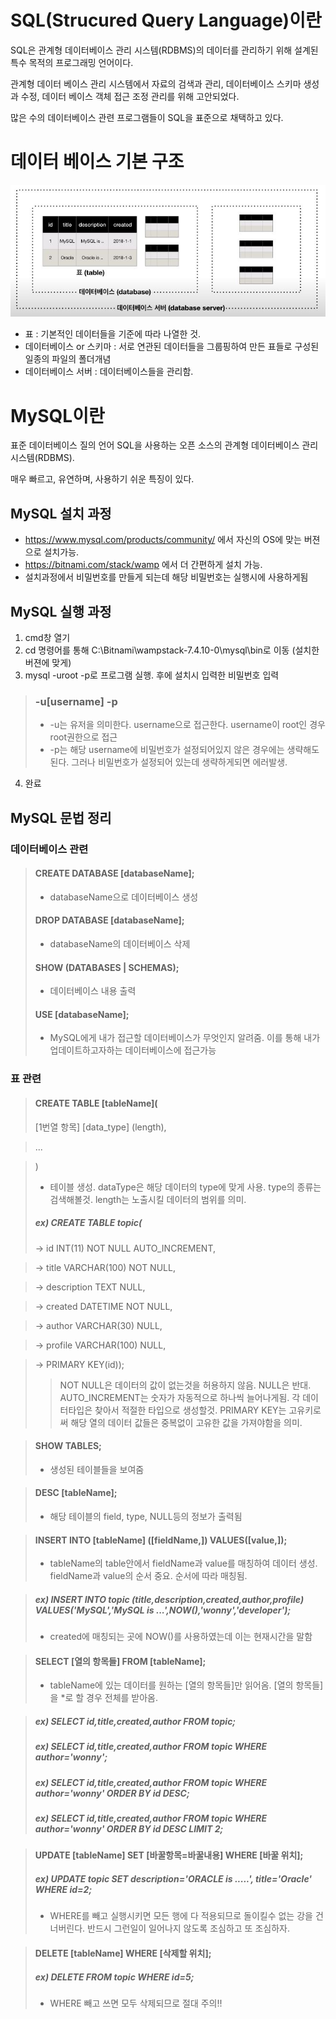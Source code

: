 # SQL(Strucured Query Language)이란
SQL은 관계형 데이터베이스 관리 시스템(RDBMS)의 데이터를 관리하기 위해 설계된 특수 목적의 프로그래밍 언어이다.

관계형 데이터 베이스 관리 시스템에서 자료의 검색과 관리, 데이터베이스 스키마 생성과 수정, 데이터 베이스 객체 접근 조정 관리를 위해 고안되었다.

많은 수의 데이터베이스 관련 프로그램들이 SQL을 표준으로 채택하고 있다.

# 데이터 베이스 기본 구조
![Alt text](img1.jpg)
- 표 : 기본적인 데이터들을 기준에 따라 나열한 것.
- 데이터베이스 or 스키마 : 서로 연관된 데이터들을 그룹핑하여 만든 표들로 구성된 일종의 파일의 폴더개념 
- 데이터베이스 서버 : 데이터베이스들을 관리함.

# MySQL이란
표준 데이터베이스 질의 언어 SQL을 사용하는 오픈 소스의 관계형 데이터베이스 관리시스템(RDBMS).

매우 빠르고, 유연하며, 사용하기 쉬운 특징이 있다.

## MySQL 설치 과정
- https://www.mysql.com/products/community/ 에서 자신의 OS에 맞는 버젼으로 설치가능.
- https://bitnami.com/stack/wamp 에서 더 간편하게 설치 가능.
- 설치과정에서 비밀번호를 만들게 되는데 해당 비밀번호는 실행시에 사용하게됨

## MySQL 실행 과정
1) cmd창 열기
2) cd 명령어를 통해 C:\Bitnami\wampstack-7.4.10-0\mysql\bin로 이동 (설치한 버젼에 맞게)
3) mysql -uroot -p로 프로그램 실행. 후에 설치시 입력한 비밀번호 입력
> ### -u[username] -p
> - -u는 유저을 의미한다. username으로 접근한다. username이 root인 경우 root권한으로 접근
> - -p는 해당 username에 비밀번호가 설정되어있지 않은 경우에는 생략해도 된다. 그러나 비밀번호가 설정되어 있는데 생략하게되면 에러발생.
4) 완료
 
## MySQL 문법 정리
### 데이터베이스 관련
> #### CREATE DATABASE [databaseName];
> - databaseName으로 데이터베이스 생성
> #### DROP DATABASE [databaseName];
> - databaseName의 데이터베이스 삭제
> #### SHOW (DATABASES | SCHEMAS);
> - 데이터베이스 내용 출력
> #### USE [databaseName];
> - MySQL에게 내가 접근할 데이터베이스가 무엇인지 알려줌. 이를 통해 내가 업데이트하고자하는 데이터베이스에 접근가능
### 표 관련
> #### CREATE TABLE [tableName](
> [1번열 항목] [data_type] (length),

> ...

> )
> - 테이블 생성. dataType은 해당 데이터의 type에 맞게 사용. type의 종류는 검색해볼것. length는 노출시킬 데이터의 범위를 의미. 
> ##### ex) CREATE TABLE topic(
> -> id INT(11) NOT NULL AUTO_INCREMENT,

> -> title VARCHAR(100) NOT NULL,

> -> description TEXT NULL,

> -> created DATETIME NOT NULL,

> -> author VARCHAR(30) NULL,

> -> profile VARCHAR(100) NULL,

> -> PRIMARY KEY(id));   
>> NOT NULL은 데이터의 값이 없는것을 허용하지 않음. NULL은 반대. AUTO_INCREMENT는 숫자가 자동적으로 하나씩 늘어나게됨. 각 데이터타입은 찾아서 적절한 타입으로 생성할것. PRIMARY KEY는 고유키로써 해당 열의 데이터 값들은 중복없이 고유한 값을 가져야함을 의미.

> #### SHOW TABLES;
> - 생성된 테이블들을 보여줌

> #### DESC [tableName];
> - 해당 테이블의 field, type, NULL등의 정보가 출력됨

> #### INSERT INTO [tableName] ([fieldName,]) VALUES([value,]);
> - tableName의 table안에서 fieldName과 value를 매칭하여 데이터 생성. fieldName과 value의 순서 중요. 순서에 따라 매칭됨.

> ##### ex) INSERT INTO topic (title,description,created,author,profile) VALUES('MySQL','MySQL is ...',NOW(),'wonny','developer');
> - created에 매칭되는 곳에 NOW()를 사용하였는데 이는 현재시간을 말함

> #### SELECT [열의 항목들] FROM [tableName];
> - tableName에 있는 데이터를 원하는 [열의 항목들]만 읽어옴. [열의 항목들]을 *로 할 경우 전체를 받아옴.

> ##### ex) SELECT id,title,created,author FROM topic;
> ##### ex) SELECT id,title,created,author FROM topic WHERE author='wonny';
> ##### ex) SELECT id,title,created,author FROM topic WHERE author='wonny' ORDER BY id DESC;
> ##### ex) SELECT id,title,created,author FROM topic WHERE author='wonny' ORDER BY id DESC LIMIT 2;

> #### UPDATE [tableName] SET [바꿀항목=바꿀내용] WHERE [바꿀 위치];
> ##### ex) UPDATE topic SET description='ORACLE is .....', title='Oracle' WHERE id=2;
> - WHERE를 빼고 실행시키면 모든 행에 다 적용되므로 돌이킬수 없는 강을 건너버린다. 반드시 그런일이 일어나지 않도록 조심하고 또 조심하자.

> #### DELETE [tableName] WHERE [삭제할 위치];
> ##### ex) DELETE FROM topic WHERE id=5;
> - WHERE 빼고 쓰면 모두 삭제되므로 절대 주의!!



